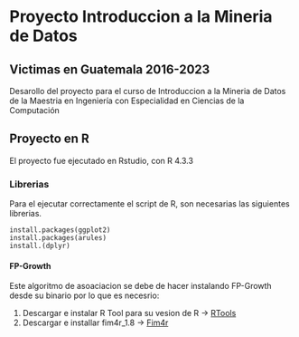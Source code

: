 # Proyecto Introduccion a la Mineria de Datos
## Victimas en Guatemala 2016-2023
Desarollo del proyecto para el curso de Introduccion a la Mineria de Datos de la Maestria en Ingeniería con Especialidad en Ciencias de la Computación

## Proyecto en R
El proyecto fue ejecutado en Rstudio, con R 4.3.3

### Librerias
Para el ejecutar correctamente el script de R, son necesarias las siguientes librerias.
```
install.packages(ggplot2)
install.packages(arules)
install.(dplyr)
```
#### FP-Growth
Este algoritmo de asoaciacion se debe de hacer instalando FP-Growth desde su binario por lo que es necesrio:

1. Descargar e instalar R Tool para su vesion de R -> [RTools](https://cran.r-project.org/bin/windows/Rtools/)
2. Descargar e installar fim4r_1.8 -> [Fim4r](https://borgelt.net/fim4r.html)